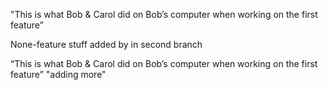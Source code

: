 "This is what Bob & Carol did on Bob’s computer when working on the first feature”

None-feature stuff added by in second branch

“This is what Bob & Carol did on Bob’s computer when working on the first feature” "adding more"

